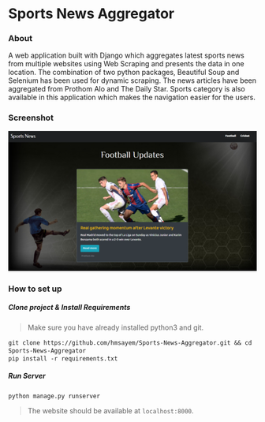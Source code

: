 # Sports News Aggregator
### About
A web application built with Django which aggregates latest sports news from multiple websites using Web Scraping and presents the data in one location. The combination of two python packages, Beautiful Soup and Selenium has been used for dynamic scraping.
The news articles have been aggregated from Prothom Alo and The Daily Star. Sports category is also available in this application which makes the navigation easier for the users.
### Screenshot

<img src="media/screenshot.png">

### How to set up
##### Clone project & Install Requirements
> Make sure you have already installed python3 and git.
```
git clone https://github.com/hmsayem/Sports-News-Aggregator.git && cd Sports-News-Aggregator
pip install -r requirements.txt
```
##### Run Server
```
python manage.py runserver
```

> The website should be available at `localhost:8000`.

